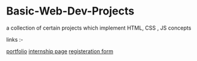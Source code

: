 # Basic-Web-Dev-Projects

a collection of certain projects which implement HTML, CSS , JS concepts

links :-

[portfolio](http://127.0.0.1:5500/index.html)
[internship page](http://127.0.0.1:5500/internshippage.html)
[registeration form](http://127.0.0.1:5500/userregisterationform.html)
